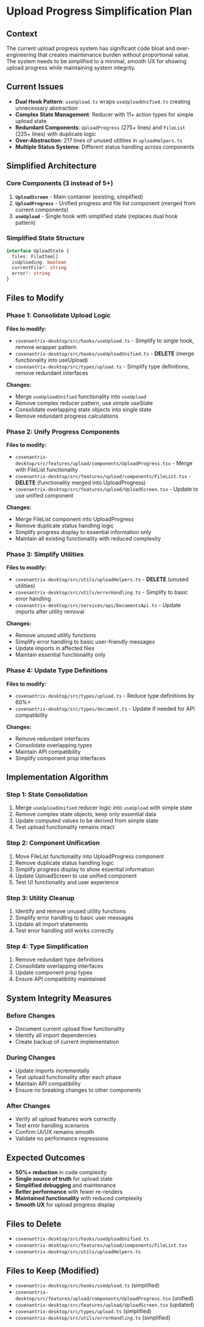 # Upload Progress Simplification Plan

## Context
The current upload progress system has significant code bloat and over-engineering that creates maintenance burden without proportional value. The system needs to be simplified to a minimal, smooth UX for showing upload progress while maintaining system integrity.

## Current Issues
- **Dual Hook Pattern**: `useUpload.ts` wraps `useUploadUnified.ts` creating unnecessary abstraction
- **Complex State Management**: Reducer with 11+ action types for simple upload state
- **Redundant Components**: `UploadProgress` (275+ lines) and `FileList` (225+ lines) with duplicate logic
- **Over-Abstraction**: 217 lines of unused utilities in `uploadHelpers.ts`
- **Multiple Status Systems**: Different status handling across components

## Simplified Architecture

### Core Components (3 instead of 5+)
1. **`UploadScreen`** - Main container (existing, simplified)
2. **`UploadProgress`** - Unified progress and file list component (merged from current components)
3. **`useUpload`** - Single hook with simplified state (replaces dual hook pattern)

### Simplified State Structure
```typescript
interface UploadState {
  files: FileItem[]
  isUploading: boolean
  currentFile?: string
  error?: string
}
```

## Files to Modify

### Phase 1: Consolidate Upload Logic
**Files to modify:**
- `covenantrix-desktop/src/hooks/useUpload.ts` - Simplify to single hook, remove wrapper pattern
- `covenantrix-desktop/src/hooks/useUploadUnified.ts` - **DELETE** (merge functionality into useUpload)
- `covenantrix-desktop/src/types/upload.ts` - Simplify type definitions, remove redundant interfaces

**Changes:**
- Merge `useUploadUnified` functionality into `useUpload`
- Remove complex reducer pattern, use simple useState
- Consolidate overlapping state objects into single state
- Remove redundant progress calculations

### Phase 2: Unify Progress Components
**Files to modify:**
- `covenantrix-desktop/src/features/upload/components/UploadProgress.tsx` - Merge with FileList functionality
- `covenantrix-desktop/src/features/upload/components/FileList.tsx` - **DELETE** (functionality merged into UploadProgress)
- `covenantrix-desktop/src/features/upload/UploadScreen.tsx` - Update to use unified component

**Changes:**
- Merge FileList component into UploadProgress
- Remove duplicate status handling logic
- Simplify progress display to essential information only
- Maintain all existing functionality with reduced complexity

### Phase 3: Simplify Utilities
**Files to modify:**
- `covenantrix-desktop/src/utils/uploadHelpers.ts` - **DELETE** (unused utilities)
- `covenantrix-desktop/src/utils/errorHandling.ts` - Simplify to basic error handling
- `covenantrix-desktop/src/services/api/DocumentsApi.ts` - Update imports after utility removal

**Changes:**
- Remove unused utility functions
- Simplify error handling to basic user-friendly messages
- Update imports in affected files
- Maintain essential functionality only

### Phase 4: Update Type Definitions
**Files to modify:**
- `covenantrix-desktop/src/types/upload.ts` - Reduce type definitions by 60%+
- `covenantrix-desktop/src/types/document.ts` - Update if needed for API compatibility

**Changes:**
- Remove redundant interfaces
- Consolidate overlapping types
- Maintain API compatibility
- Simplify component prop interfaces

## Implementation Algorithm

### Step 1: State Consolidation
1. Merge `useUploadUnified` reducer logic into `useUpload` with simple state
2. Remove complex state objects, keep only essential data
3. Update computed values to be derived from simple state
4. Test upload functionality remains intact

### Step 2: Component Unification
1. Move FileList functionality into UploadProgress component
2. Remove duplicate status handling logic
3. Simplify progress display to show essential information
4. Update UploadScreen to use unified component
5. Test UI functionality and user experience

### Step 3: Utility Cleanup
1. Identify and remove unused utility functions
2. Simplify error handling to basic user messages
3. Update all import statements
4. Test error handling still works correctly

### Step 4: Type Simplification
1. Remove redundant type definitions
2. Consolidate overlapping interfaces
3. Update component prop types
4. Ensure API compatibility maintained

## System Integrity Measures

### Before Changes
- Document current upload flow functionality
- Identify all import dependencies
- Create backup of current implementation

### During Changes
- Update imports incrementally
- Test upload functionality after each phase
- Maintain API compatibility
- Ensure no breaking changes to other components

### After Changes
- Verify all upload features work correctly
- Test error handling scenarios
- Confirm UI/UX remains smooth
- Validate no performance regressions

## Expected Outcomes
- **50%+ reduction** in code complexity
- **Single source of truth** for upload state
- **Simplified debugging** and maintenance
- **Better performance** with fewer re-renders
- **Maintained functionality** with reduced complexity
- **Smooth UX** for upload progress display

## Files to Delete
- `covenantrix-desktop/src/hooks/useUploadUnified.ts`
- `covenantrix-desktop/src/features/upload/components/FileList.tsx`
- `covenantrix-desktop/src/utils/uploadHelpers.ts`

## Files to Keep (Modified)
- `covenantrix-desktop/src/hooks/useUpload.ts` (simplified)
- `covenantrix-desktop/src/features/upload/components/UploadProgress.tsx` (unified)
- `covenantrix-desktop/src/features/upload/UploadScreen.tsx` (updated)
- `covenantrix-desktop/src/types/upload.ts` (simplified)
- `covenantrix-desktop/src/utils/errorHandling.ts` (simplified)
